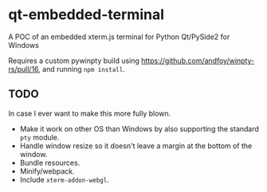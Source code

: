 qt-embedded-terminal
====================
A POC of an embedded xterm.js terminal for Python Qt/PySide2 for Windows

Requires a custom pywinpty build using https://github.com/andfoy/winpty-rs/pull/16, and running
`npm install`.

## TODO
In case I ever want to make this more fully blown.

- Make it work on other OS than Windows by also supporting the standard `pty` module.
- Handle window resize so it doesn't leave a margin at the bottom of the window.
- Bundle resources.
- Minify/webpack.
- Include `xterm-addon-webgl`.
